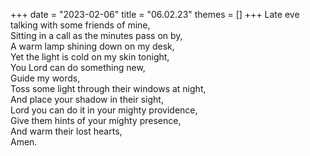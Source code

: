 +++
date = "2023-02-06"
title = "06.02.23"
themes = []
+++
Late eve talking with some friends of mine,  
Sitting in a call as the minutes pass on by,  
A warm lamp shining down on my desk,  
Yet the light is cold on my skin tonight,  
You Lord can do something new,  
Guide my words,  
Toss some light through their windows at night,  
And place your shadow in their sight,  
Lord you can do it in your mighty providence,  
Give them hints of your mighty presence,  
And warm their lost hearts,  
Amen.
